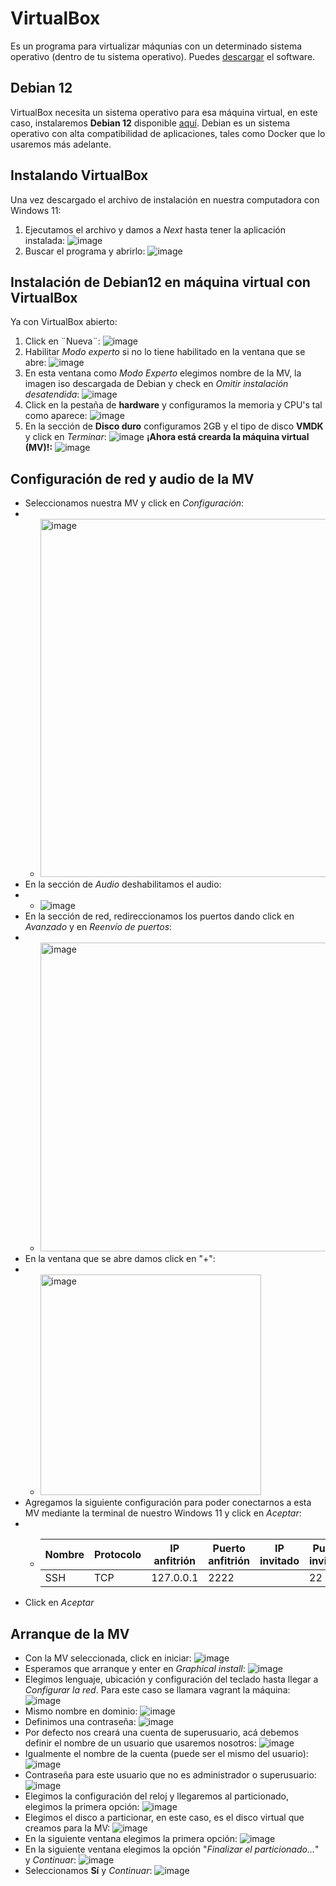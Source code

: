 # VirtualBox
Es un programa para virtualizar máqunias con un determinado sistema operativo (dentro de tu sistema operativo). Puedes [descargar](https://www.oracle.com/virtualization/technologies/vm/downloads/virtualbox-downloads.html) el software.
## Debian 12
VirtualBox necesita un sistema operativo para esa máquina virtual, en este caso, instalaremos **Debian 12** disponible [aquí](https://cdimage.debian.org/debian-cd/current/amd64/iso-cd/debian-12.7.0-amd64-netinst.iso). Debian es un sistema operativo con alta compatibilidad de aplicaciones, tales como Docker que lo usaremos más adelante.
## Instalando VirtualBox
Una vez descargado el archivo de instalación en nuestra computadora con Windows 11:
1. Ejecutamos el archivo y damos a *Next* hasta tener la aplicación instalada:
![image](https://github.com/user-attachments/assets/83bd88a2-a314-4c01-ba3d-eaa5542f186e)
2. Buscar el programa y abrirlo:
![image](https://github.com/user-attachments/assets/2cc9ae74-450e-4ec6-a75c-73d84ac2c57c)
## Instalación de Debian12 en máquina virtual con VirtualBox
Ya con VirtualBox abierto:
1. Click en ¨Nueva¨:
![image](https://github.com/user-attachments/assets/02d5668e-8670-4c4d-8aaf-79e011d1bee5)
2. Habilitar *Modo experto* si no lo tiene habilitado en la ventana que se abre:
   ![image](https://github.com/user-attachments/assets/aa215978-339e-43b4-8167-4feabec4e4c4)
3. En esta ventana como *Modo Experto* elegimos nombre de la MV, la imagen iso descargada de Debian y check en *Omitir instalación desatendida*:
   ![image](https://github.com/user-attachments/assets/b5abfa7a-a220-44a3-adc0-d000013cf80a)
5. Click en la pestaña de **hardware** y configuramos la memoria y CPU's tal como aparece:
   ![image](https://github.com/user-attachments/assets/fd995893-b31d-4bf4-8076-dcfdaedacd33)
6. En la sección de **Disco duro** configuramos 2GB y el tipo de disco **VMDK** y click en *Terminar*:
   ![image](https://github.com/user-attachments/assets/91c4b8a6-14ca-42bd-90b6-49533eb0d0ce)
**¡Ahora está crearda la máquina virtual (MV)!:**
![image](https://github.com/user-attachments/assets/37af50bf-4c6b-46a7-987a-20ef1400334d)
## Configuración de red y audio de la MV
* Seleccionamos nuestra MV y click en *Configuración*:
* * <img width="573" alt="image" src="https://github.com/user-attachments/assets/e42ff6a7-3273-4244-a627-fcf8da121392">
* En la sección de *Audio* deshabilitamos el audio:
* * ![image](https://github.com/user-attachments/assets/67401c24-7e34-488b-be1a-142b48597b70)
* En la sección de red, redireccionamos los puertos dando click en *Avanzado* y en *Reenvío de puertos*:
* * <img width="494" alt="image" src="https://github.com/user-attachments/assets/c184da44-529c-4536-a6cd-59f102483958">
* En la ventana que se abre damos click en "+":
*  * <img width="353" alt="image" src="https://github.com/user-attachments/assets/af115451-094c-40f7-bcbc-965ceb3363e3">
* Agregamos la siguiente configuración para poder conectarnos a esta MV mediante la terminal de nuestro Windows 11 y click en *Aceptar*:
* * |Nombre|Protocolo|IP anfitrión|Puerto anfitrión|IP invitado|Puerto invitado|
    |------|---------|------------|----------------|-----------|---------------|
    |SSH|TCP|127.0.0.1|2222||22|
* Click en *Aceptar*
## Arranque de la MV
* Con la MV seleccionada, click en iniciar:
![image](https://github.com/user-attachments/assets/8d42fe33-7f5f-49c3-92f1-ef2ab6bd3ab9)
* Esperamos que arranque y enter en *Graphical install*:
![image](https://github.com/user-attachments/assets/93af096e-4e1d-456e-b070-b213c4b83e0c)
* Elegimos lenguaje, ubicación y configuración del teclado hasta llegar a *Configurar la red*. Para este caso se llamara vagrant la máquina:
![image](https://github.com/user-attachments/assets/bf10c69d-1fb7-4e45-b6f7-74d056fc9836)
* Mismo nombre en dominio:
![image](https://github.com/user-attachments/assets/433d2796-0210-493e-be2a-f1cc702791a0)
* Definimos una contraseña:
![image](https://github.com/user-attachments/assets/106e72ce-3e5d-4794-94e2-23e580ab8e98)
* Por defecto nos creará una cuenta de superusuario, acá debemos definir el nombre de un usuario que usaremos nosotros:
![image](https://github.com/user-attachments/assets/8df7595a-6a66-4542-8b1a-34abbb85dc42)
* Igualmente el nombre de la cuenta (puede ser el mismo del usuario):
![image](https://github.com/user-attachments/assets/5927c76d-d91c-45d6-955d-111abec0d5a9)
* Contraseña para este usuario que no es administrador o superusuario:
![image](https://github.com/user-attachments/assets/e3f704ec-6094-42c8-83dc-1418991bd1c2)
* Elegimos la configuración del reloj y llegaremos al particionado, elegimos la primera opción:
![image](https://github.com/user-attachments/assets/b1748d50-9479-4d13-8a17-74627fa1cdcd)
* Elegimos el disco a particionar, en este caso, es el disco virtual que creamos para la MV:
![image](https://github.com/user-attachments/assets/8b0eb86b-ee75-41d3-9dcb-92079ef0f910)
* En la siguiente ventana elegimos la primera opción:
![image](https://github.com/user-attachments/assets/97af24c7-db56-4ba0-9b25-40794de10d52)
* En la siguiente ventana elegimos la opción "*Finalizar el particionado...*" y *Continuar*:
![image](https://github.com/user-attachments/assets/df1da8e9-942e-4b8e-b02c-7d0e34ab9726)
* Seleccionamos **Sí** y *Continuar*:
![image](https://github.com/user-attachments/assets/97e2d4e6-e8ed-4925-b513-92c8b07d37de)
